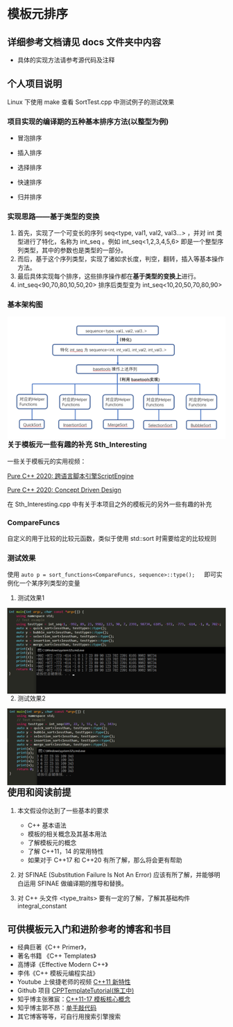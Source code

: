 # 模板元排序




## 详细参考文档请见 docs 文件夹中内容

- 具体的实现方法请参考源代码及注释

## 个人项目说明

Linux 下使用 make 查看 SortTest.cpp 中测试例子的测试效果

### 项目实现的编译期的五种基本排序方法(以整型为例)

- 冒泡排序

- 插入排序
- 选择排序

- 快速排序

- 归并排序

### 实现思路——**基于类型的变换**

1. 首先，实现了一个可变长的序列 seq\<type, val1, val2, val3...\> ，并对 int 类型进行了特化，名称为 int_seq 。例如 int_seq\<1,2,3,4,5,6\> 即是一个整型序列类型，其中的参数也是类型的一部分。
2. 而后，基于这个序列类型，实现了诸如求长度，判空，翻转，插入等基本操作方法。
3. 最后具体实现每个排序，这些排序操作都在**基于类型的变换上**进行。
4. int_seq\<90,70,80,10,50,20\> 排序后类型变为 int_seq\<10,20,50,70,80,90\>



### 基本架构图

<img src=".\images\architecture.png" alt="测试效果1" style="zoom:50%;" align="left" />



<br/><br/><br/>
### 关于模板元一些有趣的补充 Sth_Interesting

一些关于模板元的实用视频：

[Pure C++ 2020: 跨语言脚本引擎ScriptEngine](https://www.bilibili.com/video/BV1vh411275E)

[Pure C++ 2020: Concept Driven Design](https://www.bilibili.com/video/BV1B54y1s7dp)

在 Sth_Interesting.cpp 中有关于本项目之外的模板元的另外一些有趣的补充



### CompareFuncs

自定义的用于比较的比较元函数，类似于使用 std::sort 时需要给定的比较规则



### 测试效果

使用 `auto p = sort_functions<CompareFuncs, sequence>::type();   `即可实例化一个某序列类型的变量

1. 测试效果1

<img src=".\images\Test1.png" alt="测试效果1" style="zoom:50%;" align="left" />

2. 测试效果2

<img src=".\images\Test2.png" alt="测试效果2" style="zoom:50%;" align="left" />



## 使用和阅读前提

1. 本文假设你达到了一些基本的要求
    - C++ 基本语法
    - 模板的相关概念及其基本用法
    - 了解模板元的概念
    - 了解 C++11，14 的常用特性
    - 如果对于 C++17 和 C++20 有所了解，那么将会更有帮助

2. 对 SFINAE (Substitution Failure Is Not An Error) 应该有所了解，并能够明白运用 SFINAE 做编译期的推导和替换。
3. 对 C++ 头文件 \<type_traits\> 要有一定的了解，了解其基础构件 integral_constant 



## 可供模板元入门和进阶参考的博客和书目

- 经典巨著《C++ Primer》，
- 著名书籍 《C++ Templates》
- 高博译《Effective Modern C++》
- 李伟《C++ 模板元编程实战》
- Youtube 上侯捷老师的视频 [C++11 新特性](https://www.youtube.com/watch?v=TJIb9TGfDIw&list=PL-X74YXt4LVYo_bk-jHMV5T3LHRYRbZoH&index=2)
- Github 项目 [CPPTemplateTutorial(施工中)](https://github.com/wuye9036/CppTemplateTutorial)
- 知乎博主张雅宸：[C++11-17 模板核心概念](https://www.zhihu.com/column/c_1306966457508118528)
- 知乎博主郭不昂：[单手敲代码](https://www.zhihu.com/column/c_1384125795212886016)
- 其它博客等等，可自行用搜索引擎搜索
